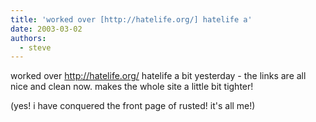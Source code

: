 ```yaml
---
title: 'worked over [http://hatelife.org/] hatelife a'
date: 2003-03-02
authors:
  - steve
---
```


worked over http://hatelife.org/ hatelife a bit yesterday - the links are all nice and clean now. makes the whole site a little bit tighter!

(yes! i have conquered the front page of rusted! it's all me!)
